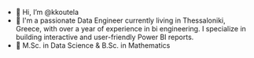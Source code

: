 - 👋 Hi, I’m @kkoutela
- 👀 I'm a passionate Data Engineer currently living in Thessaloniki, Greece, with over a year of experience in bi engineering. I specialize in building interactive and user-friendly Power BI reports.
- 🌱 M.Sc. in Data Science & B.Sc. in Mathematics


<!---
kkoutela/kkoutela is a ✨ special ✨ repository because its `README.md` (this file) appears on your GitHub profile.
You can click the Preview link to take a look at your changes.
--->
